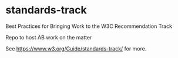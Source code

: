 # standards-track
Best Practices for Bringing Work to the W3C Recommendation Track

Repo to host AB work on the matter

See https://www.w3.org/Guide/standards-track/ for more.
